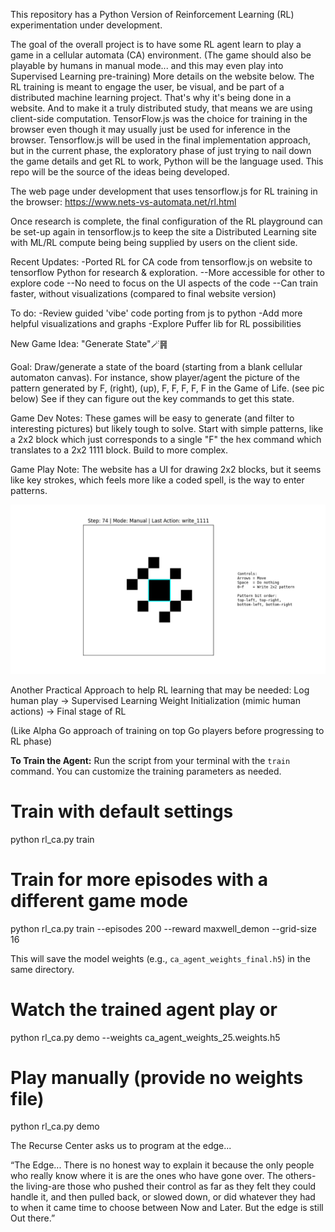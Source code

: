 This repository has a Python Version of Reinforcement Learning (RL) experimentation under development.

The goal of the overall project is to have some RL agent learn to play a game in a cellular automata (CA) environment. (The game should also be playable by humans in manual mode... and this may even play into Supervised Learning pre-training) More details on the website below. The RL training is meant to engage the user, be visual, and be part of a distributed machine learning project. That's why it's being done in a website. And to make it a truly distributed study, that means we are using client-side computation. TensorFlow.js was the choice for training in the browser even though it may usually just be used for inference in the browser. Tensorflow.js will be used in the final implementation approach, but in the current phase, the exploratory phase of just trying to nail down the game details and get RL to work, Python will be the language used. This repo will be the source of the ideas being developed.

The web page under development that uses tensorflow.js for RL training in the browser:
https://www.nets-vs-automata.net/rl.html

Once research is complete, the final configuration of the RL playground can be set-up again in tensorflow.js to keep the site a Distributed Learning site with ML/RL compute being being supplied by users on the client side.

Recent Updates:
-Ported RL for CA code from tensorflow.js on website to tensorflow Python for research & exploration.
--More accessible for other to explore code
--No need to focus on the UI aspects of the code
--Can train faster, without visualizations (compared to final website version)

To do:
-Review guided 'vibe' code porting from js to python
-Add more helpful visualizations and graphs
-Explore Puffer lib for RL possibilities

New Game Idea: "Generate State"🪄䷷

Goal: Draw/generate a state of the board (starting from a blank cellular automaton canvas). 
For instance, show player/agent the picture of the pattern generated by F, (right), (up), F, F, F, F, F in the Game of Life. (see pic below)
See if they can figure out the key commands to get this state.

Game Dev Notes: These games will be easy to generate (and filter to interesting pictures) but likely tough to solve. 
Start with simple patterns, like a 2x2 block which just corresponds to a single "F" the hex command which translates to a 2x2 1111 block. Build to more complex.

Game Play Note: The website has a UI for drawing 2x2 blocks, but it seems like key strokes, which feels more like a coded spell, is the way to enter patterns.

![draw pattern game](F_left_up_F_F_F_F_F.png)

Another Practical Approach to help RL learning that may be needed:
Log human play -> Supervised Learning Weight Initialization (mimic human actions) -> Final stage of RL 

(Like Alpha Go approach of training on top Go players before progressing to RL phase)


**To Train the Agent:**
Run the script from your terminal with the `train` command. You can customize the training parameters as needed.

# Train with default settings
python rl_ca.py train

# Train for more episodes with a different game mode
python rl_ca.py train --episodes 200 --reward maxwell_demon --grid-size 16

This will save the model weights (e.g., `ca_agent_weights_final.h5`) in the same directory.

# Watch the trained agent play or 
python rl_ca.py demo --weights ca_agent_weights_25.weights.h5

# Play manually (provide no weights file)
python rl_ca.py demo




The Recurse Center asks us to program at the edge...

“The Edge... There is no honest way to explain it because the only people who really know where it is are the ones who have gone over. The others-the living-are those who pushed their control as far as they felt they could handle it, and then pulled back, or slowed down, or did whatever they had to when it came time to choose between Now and Later. But the edge is still Out there.”